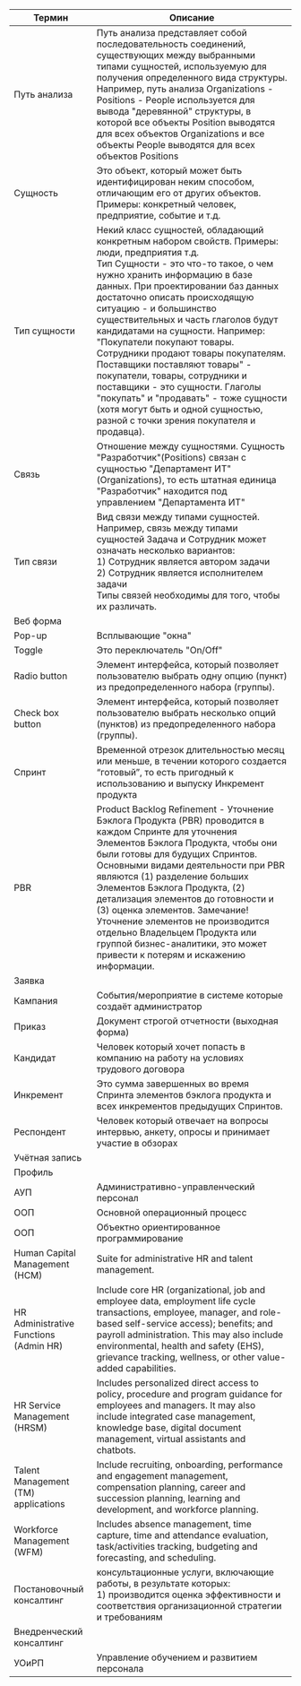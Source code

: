 | Термин | Описание |
| ------ | ------ |
| Путь анализа | Путь анализа представляет собой последовательность соединений, существующих между выбранными типами сущностей, используемую для получения определенного вида структуры. Например, путь анализа Organizations - Positions - People используется для вывода "деревянной" структуры, в которой все объекты Position выводятся для всех объектов Organizations и все объекты People выводятся для всех объектов Positions|
| Сущность | Это объект, который может быть идентифицирован неким способом, отличающим его от других объектов. Примеры: конкретный человек, предприятие, событие и т.д. |
| Тип сущности | Некий класс сущностей, обладающий конкретным набором свойств. Примеры: люди, предприятия т.д. <br>Тип Сущности - это что-то такое, о чем нужно хранить информацию в базе данных. При проектировании баз данных достаточно описать происходящую ситуацию - и большинство существительных и часть глаголов будут кандидатами на сущности. Например: "Покупатели покупают товары. Сотрудники продают товары покупателям. Поставщики поставляют товары" - покупатели, товары, сотрудники и поставщики - это сущности. Глаголы "покупать" и "продавать" - тоже сущности (хотя могут быть и одной сущностью, разной с точки зрения покупателя и продавца). |
| Связь | Отношение между сущностями. Сущность "Разработчик"(Positions) связан с сущностью "Департамент ИТ"(Organizations), то есть штатная единица "Разработчик" находится под управлением "Департамента ИТ" |
| Тип связи | Вид связи между типами сущностей. <br>Например, связь между типами сущностей Задача и Сотрудник может означать несколько вариантов: <br>1) Сотрудник является автором задачи <br>2) Сотрудник является исполнителем задачи <br>Типы связей необходимы для того, чтобы их различать. |
| Веб форма |  |
| Pop-up | Всплывающие "окна" |
| Toggle | Это переключатель "On/Off" |
| Radio button | Элемент интерфейса, который позволяет пользователю выбрать одну опцию (пункт) из предопределенного набора (группы). |
| Check box button | Элемент интерфейса, который позволяет пользователю выбрать несколько опций (пунктов) из предопределенного набора (группы). |
| Спринт | Временной отрезок длительностью месяц или меньше, в течении которого создается “готовый”, то есть пригодный к использованию и выпуску Инкремент продукта |
| PBR | Product Backlog Refinement - Уточнение Бэклога Продукта (PBR) проводится в каждом Спринте для уточнения Элементов Бэклога Продукта, чтобы они были готовы для будущих Спринтов. Основными видами деятельности при PBR являются (1) разделение больших Элементов Бэклога Продукта, (2) детализация элементов до готовности и (3) оценка элементов. Замечание! Уточнение элементов не производится отдельно Владельцем Продукта или группой бизнес-аналитики, это может привести к потерям и искажению информации. |
| Заявка |  |
| Кампания | События/мероприятие в системе которые создаёт администратор |
| Приказ | Документ строгой отчетности (выходная форма) |
| Кандидат | Человек который хочет попасть в компанию на работу на условиях трудового договора |
| Инкремент | Это сумма завершенных во время Спринта элементов бэклога продукта и всех инкрементов предыдущих Спринтов. |
| Респондент | Человек который отвечает на вопросы интервью, анкету, опросы и принимает участие в обзорах |
| Учётная запись |  |
| Профиль |  |
| АУП | Административно-управленческий персонал |
| ООП | Основной операционный процесс |
| ООП | Объектно ориентированное программирование |
| Human Capital Management (HCM) | Suite for administrative HR and talent management.
| HR Administrative Functions (Admin HR) | Include core HR (organizational, job and employee data, employment life cycle transactions, employee, manager, and role-based self-service access); benefits; and payroll administration. This may also include environmental, health and safety (EHS), grievance tracking, wellness, or other value-added capabilities. |
| HR Service Management (HRSM) | Includes personalized direct access to policy, procedure and program guidance for employees and managers. It may also include integrated case management, knowledge base, digital document management, virtual assistants and chatbots. |
| Talent Management (TM) applications | Include recruiting, onboarding, performance and engagement management, compensation planning, career and succession planning, learning and development, and workforce planning. |
| Workforce Management (WFM) | Includes absence management, time capture, time and attendance evaluation, task/activities tracking, budgeting and forecasting, and scheduling. |
| Постановочный консалтинг | консультационные услуги, включающие работы, в результате которых: <br>1) производится оценка эффективности и соответствия организационной стратегии и требованиям |
| Внедренческий консалтинг |  |
| УОиРП | Управление обучением и развитием персонала |